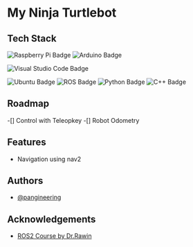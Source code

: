 
# My Ninja Turtlebot

## Tech Stack

![Raspberry Pi Badge](https://img.shields.io/badge/Raspberry%20Pi-A22846?logo=raspberrypi&logoColor=fff&style=flat)
![Arduino Badge](https://img.shields.io/badge/Arduino-00878F?logo=arduino&logoColor=fff&style=flat)

![Visual Studio Code Badge](https://img.shields.io/badge/Visual%20Studio%20Code-007ACC?logo=visualstudiocode&logoColor=fff&style=flat)

![Ubuntu Badge](https://img.shields.io/badge/Ubuntu-E95420?logo=ubuntu&logoColor=fff&style=flat)
![ROS Badge](https://img.shields.io/badge/ROS-22314E?logo=ros&logoColor=fff&style=flat)
![Python Badge](https://img.shields.io/badge/Python-3776AB?logo=python&logoColor=fff&style=flat)
![C++ Badge](https://img.shields.io/badge/C%2B%2B-00599C?logo=cplusplus&logoColor=fff&style=flat)

## Roadmap

 -[] Control with Teleopkey
 -[] Robot Odometry 


## Features

- Navigation using nav2

## Authors

- [@pangineering](https://www.github.com/pangineering)


## Acknowledgements
 
 - [ROS2 Course by Dr.Rawin](https://github.com/rawin-chandra/ros2_course)


